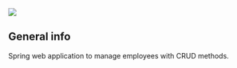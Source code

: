 <img src="https://img.shields.io/badge/status-in%20progress-blue">

## General info

Spring web application to manage employees with CRUD methods.
